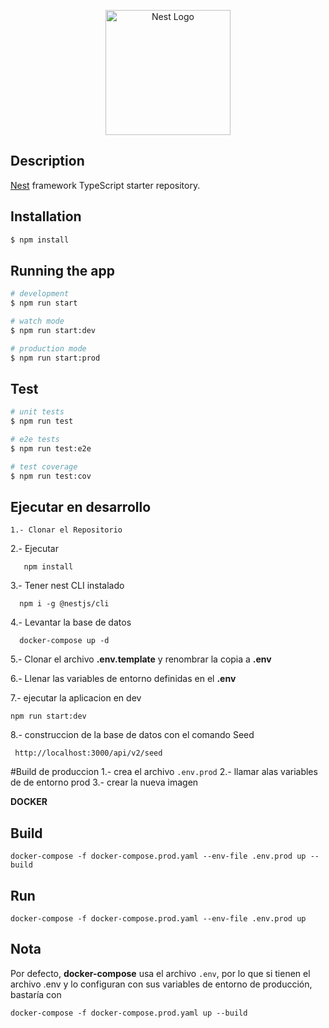 <p align="center">
  <a href="http://nestjs.com/" target="blank"><img src="https://nestjs.com/img/logo-small.svg" width="200" alt="Nest Logo" /></a>
</p>

[circleci-image]: https://img.shields.io/circleci/build/github/nestjs/nest/master?token=abc123def456
[circleci-url]: https://circleci.com/gh/nestjs/nest

## Description

[Nest](https://github.com/nestjs/nest) framework TypeScript starter repository.

## Installation

```bash
$ npm install
```

## Running the app

```bash
# development
$ npm run start

# watch mode
$ npm run start:dev

# production mode
$ npm run start:prod
```

## Test

```bash
# unit tests
$ npm run test

# e2e tests
$ npm run test:e2e

# test coverage
$ npm run test:cov
```

## Ejecutar en desarrollo
```
1.- Clonar el Repositorio
```

2.- Ejecutar 
```
   npm install
```

3.- Tener nest CLI instalado
```
  npm i -g @nestjs/cli
```

4.- Levantar la base de datos 
```  
  docker-compose up -d 
```
5.- Clonar el archivo __.env.template__ y renombrar la copia a __.env__

6.- Llenar las variables de entorno definidas en el __.env__

7.- ejecutar la aplicacion en dev 
```
npm run start:dev
```
8.-  construccion de la base de datos con el comando Seed 

```
 http://localhost:3000/api/v2/seed

```

#Build de produccion 
1.- crea el archivo ```.env.prod``` 
2.- llamar alas variables de de entorno prod 
3.- crear la nueva imagen 


__DOCKER__
## Build
```
docker-compose -f docker-compose.prod.yaml --env-file .env.prod up --build
```
## Run
```
docker-compose -f docker-compose.prod.yaml --env-file .env.prod up
```

## Nota
Por defecto, __docker-compose__ usa el archivo ```.env```, por lo que si tienen el archivo .env y lo configuran con sus variables de entorno de producción, bastaría con
```
docker-compose -f docker-compose.prod.yaml up --build
```